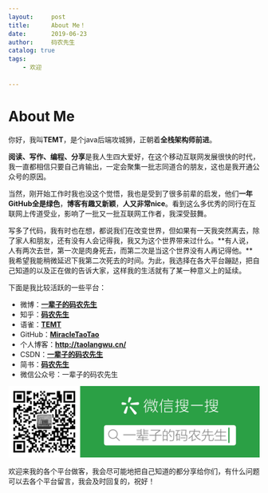 ```yaml
---
layout:     post           
title:      About Me！           
date:       2019-06-23
author:     码农先生
catalog: true
tags:
    - 欢迎

---
```


# About Me

你好，我叫**TEMT**，是个java后端攻城狮，正朝着**全栈架构师前进**。



**阅读、写作、编程、分享**是我人生四大爱好，在这个移动互联网发展很快的时代，我一直都相信只要自己肯输出，一定会聚集一批志同道合的朋友，这也是我开通公众号的原因。



当然，刚开始工作时我也没这个觉悟，我也是受到了很多前辈的启发，他们**一年GitHub全是绿色**，**博客有趣又新颖**，**人又非常nice**。看到这么多优秀的同行在互联网上传道受业，影响了一批又一批互联网工作者，我深受鼓舞。



写多了代码，我有时也在想，都说我们在改变世界，但如果有一天我突然离去，除了家人和朋友，还有没有人会记得我，我又为这个世界带来过什么。**有人说，人有两次去世，第一次是肉身死去，而第二次是当这个世界没有人再记得他。**我希望我能稍微延迟下我第二次死去的时间。为此，我选择在各大平台蹦跶，把自己知道的以及正在做的告诉大家，这样我的生活就有了某一种意义上的延续。



下面是我比较活跃的一些平台：

- 微博：**[一辈子的码农先生](https://weibo.com/5501186701/profile?topnav=1&wvr=6&is_all=1)**
- 知乎：**[码农先生](https://www.zhihu.com/people/wu-lang-tao/activities)**
- 语雀：**[TEMT](https://www.yuque.com/langtaowu)**
- GitHub：**[MiracleTaoTao](https://github.com/MiracleTaoTao)**
- 个人博客：**http://taolangwu.cn/**
- CSDN：**[一辈子的码农先生](https://blog.csdn.net/m0_37344350)**
- 简书：**[码农先生](https://www.jianshu.com/u/a775ca955a4d)**
- 微信公众号：一辈子的码农先生



![我的微信公众号](https://github.com/MiracleTaoTao/miracletaotao.github.io/blob/master/_posts/image/my-QR-code2.jpg?raw=true)



欢迎来我的各个平台做客，我会尽可能地把自己知道的都分享给你们，有什么问题可以去各个平台留言，我会及时回复的，祝好！

